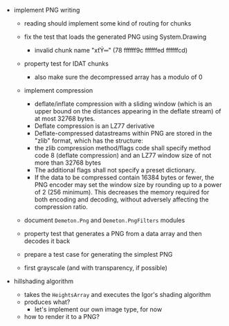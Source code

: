 - implement PNG writing
    - reading should implement some kind of routing for chunks
    - fix the test that loads the generated PNG using System.Drawing
         - invalid chunk name "xťÝ═" (78 ffffff9c ffffffed ffffffcd)
    - property test for IDAT chunks
        - also make sure the decompressed array has a modulo of 0

    - implement compression
        - deflate/inflate compression with a sliding window (which is an upper bound on the distances appearing in the deflate stream) of at most 32768 bytes. 
        - Deflate compression is an LZ77 derivative
        - Deflate-compressed datastreams within PNG are stored in the "zlib" format, which has the structure:
        - the zlib compression method/flags code shall specify method code 8 (deflate compression) and an LZ77 window size of not more than 32768 bytes
        - The additional flags shall not specify a preset dictionary.
        - If the data to be compressed contain 16384 bytes or fewer, the PNG encoder may set the window size by rounding up to a power of 2 (256 minimum). This decreases the memory required for both encoding and decoding, without adversely affecting the compression ratio.


    - document `Demeton.Png` and `Demeton.PngFilters` modules
    - property test that generates a PNG from a data array and then decodes it back
    - prepare a test case for generating the simplest PNG
    - first grayscale (and with transparency, if possible)

- hillshading algorithm
    - takes the `HeightsArray` and executes the Igor's shading algorithm
    - produces what?
        - let's implement our own image type, for now
    - how to render it to a PNG?